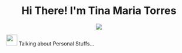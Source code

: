 <h1 align="center">Hi There! I'm Tina Maria Torres</h1>
<p align="center">
  <img src="https://github.com/user-attachments/assets/9151c9e6-6cb3-4e72-a6e2-fa5ea6ad2243"/>
</p>

<img src="https://media.giphy.com/media/ObNTw8Uzwy6KQ/giphy.gif" width="30px">&nbsp;Talking about Personal Stuffs...
<!--
**MarHeavenn/MarHeavenn** is a ✨ _special_ ✨ repository because its `README.md` (this file) appears on your GitHub profile.

Here are some ideas to get you started:

 I’m currently working on my knowledge
 I’m currently learning about the life
- 👯 I’m looking to collaborate on ...
- 🤔 I’m looking for help with ...
- 💬 Ask me about ...
- 📫 How to reach me: ...
- 😄 Pronouns: ...
- ⚡ Fun fact: ...
-->
